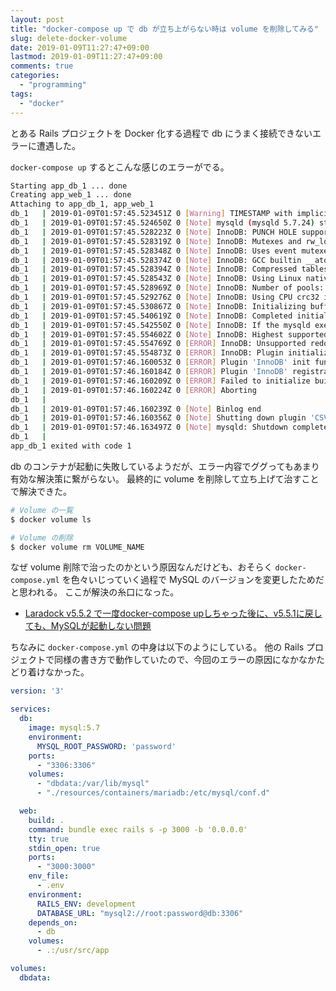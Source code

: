 ```yaml
---
layout: post
title: "docker-compose up で db が立ち上がらない時は volume を削除してみる"
slug: delete-docker-volume
date: 2019-01-09T11:27:47+09:00
lastmod: 2019-01-09T11:27:47+09:00
comments: true
categories:
  - "programming"
tags:
  - "docker"
---
```


とある Rails プロジェクトを Docker 化する過程で db にうまく接続できないエラーに遭遇した。

`docker-compose up` するとこんな感じのエラーがでる。

``` bash
Starting app_db_1 ... done
Creating app_web_1 ... done
Attaching to app_db_1, app_web_1
db_1   | 2019-01-09T01:57:45.523451Z 0 [Warning] TIMESTAMP with implicit DEFAULT value is deprecated. Please use --explicit_defaults_for_timestamp server option (see documentation for more details).
db_1   | 2019-01-09T01:57:45.524650Z 0 [Note] mysqld (mysqld 5.7.24) starting as process 1 ...
db_1   | 2019-01-09T01:57:45.528223Z 0 [Note] InnoDB: PUNCH HOLE support available
db_1   | 2019-01-09T01:57:45.528319Z 0 [Note] InnoDB: Mutexes and rw_locks use GCC atomic builtins
db_1   | 2019-01-09T01:57:45.528348Z 0 [Note] InnoDB: Uses event mutexes
db_1   | 2019-01-09T01:57:45.528374Z 0 [Note] InnoDB: GCC builtin __atomic_thread_fence() is used for memory barrier
db_1   | 2019-01-09T01:57:45.528394Z 0 [Note] InnoDB: Compressed tables use zlib 1.2.11
db_1   | 2019-01-09T01:57:45.528543Z 0 [Note] InnoDB: Using Linux native AIO
db_1   | 2019-01-09T01:57:45.528969Z 0 [Note] InnoDB: Number of pools: 1
db_1   | 2019-01-09T01:57:45.529276Z 0 [Note] InnoDB: Using CPU crc32 instructions
db_1   | 2019-01-09T01:57:45.530867Z 0 [Note] InnoDB: Initializing buffer pool, total size = 128M, instances = 1, chunk size = 128M
db_1   | 2019-01-09T01:57:45.540619Z 0 [Note] InnoDB: Completed initialization of buffer pool
db_1   | 2019-01-09T01:57:45.542550Z 0 [Note] InnoDB: If the mysqld execution user is authorized, page cleaner thread priority can be changed. See the man page of setpriority().
db_1   | 2019-01-09T01:57:45.554602Z 0 [Note] InnoDB: Highest supported file format is Barracuda.
db_1   | 2019-01-09T01:57:45.554769Z 0 [ERROR] InnoDB: Unsupported redo log format. The redo log was created with MariaDB 10.3.10. Please follow the instructions at http://dev.mysql.com/doc/refman/5.7/en/upgrading-downgrading.html
db_1   | 2019-01-09T01:57:45.554873Z 0 [ERROR] InnoDB: Plugin initialization aborted with error Generic error
db_1   | 2019-01-09T01:57:46.160053Z 0 [ERROR] Plugin 'InnoDB' init function returned error.
db_1   | 2019-01-09T01:57:46.160184Z 0 [ERROR] Plugin 'InnoDB' registration as a STORAGE ENGINE failed.
db_1   | 2019-01-09T01:57:46.160209Z 0 [ERROR] Failed to initialize builtin plugins.
db_1   | 2019-01-09T01:57:46.160224Z 0 [ERROR] Aborting
db_1   |
db_1   | 2019-01-09T01:57:46.160239Z 0 [Note] Binlog end
db_1   | 2019-01-09T01:57:46.160356Z 0 [Note] Shutting down plugin 'CSV'
db_1   | 2019-01-09T01:57:46.163497Z 0 [Note] mysqld: Shutdown complete
db_1   |
app_db_1 exited with code 1
```

db のコンテナが起動に失敗しているようだが、エラー内容でググってもあまり有効な解決策に繋がらない。
最終的に volume を削除して立ち上げて治すことで解決できた。

``` bash
# Volume の一覧
$ docker volume ls

# Volume の削除
$ docker volume rm VOLUME_NAME
```

なぜ volume 削除で治ったのかという原因なんだけども、おそらく `docker-compose.yml` を色々いじっていく過程で MySQL のバージョンを変更したためだと思われる。
ここが解決の糸口になった。

- [Laradock v5.5.2 で一度docker-compose upしちゃった後に、v5.5.1に戻しても、MySQLが起動しない問題](https://qiita.com/yamazaki/items/5d7f7ee4daa2c1db5aae)


ちなみに `docker-compose.yml` の中身は以下のようにしている。
他の Rails プロジェクトで同様の書き方で動作していたので、今回のエラーの原因になかなかたどり着けなかった。

``` yaml
version: '3'

services:
  db:
    image: mysql:5.7
    environment:
      MYSQL_ROOT_PASSWORD: 'password'
    ports:
      - "3306:3306"
    volumes:
      - "dbdata:/var/lib/mysql"
      - "./resources/containers/mariadb:/etc/mysql/conf.d"

  web:
    build: .
    command: bundle exec rails s -p 3000 -b '0.0.0.0'
    tty: true
    stdin_open: true
    ports:
      - "3000:3000"
    env_file:
      - .env
    environment:
      RAILS_ENV: development
      DATABASE_URL: "mysql2://root:password@db:3306"
    depends_on:
      - db
    volumes:
      - .:/usr/src/app

volumes:
  dbdata:
```
